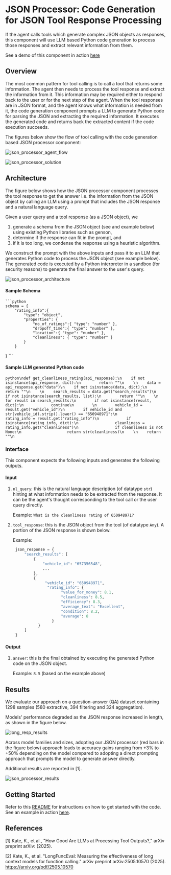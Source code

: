 # JSON Processor: Code Generation for JSON Tool Response Processing

If the agent calls tools which generate complex JSON objects as responses, this component will use LLM based Python code generation to process those responses and extract relevant information from them.

See a demo of this component in action [here](https://ibm.box.com/v/altk-json-processor-demo)

## Overview
The most common pattern for tool calling is to call a tool that returns some information. The agent then needs to process the tool response and extract the information from it. This information may be required either to respond back to the user or for the next step of the agent. When the tool responses are in JSON format, and the agent knows what information is needed from it, the code generation component prompts a LLM to generate Python code for parsing the JSON and extracting the required information. It executes the generated code and returns back the extracted content if the code execution succeeds.

The figures below show the flow of tool calling with the code generation based JSON processor component:

![json_processor_agent_flow](../assets/img_json_processor_agent_flow.png)

![json_processor_solution](../assets/img_json_processor_high_level.png)

## Architecture
The figure below shows how the JSON processor component processes the tool response to get the answer i.e. the information from the JSON object by calling an LLM using a prompt that includes the JSON response and a natural language query.

Given a user query and a tool response (as a JSON object), we
1. generate a schema from the JSON object (see and example below) using existing Python libraries such as genson,
2. determine if the response can fit in the prompt, and
3. if it is too long, we condense the response using a heuristic algorithm.

We construct the prompt with the above inputs and pass it to an LLM that generates Python code to process the JSON object (see example below). The generated code is executed by a Python interpreter in a sandbox (for security reasons) to generate the final answer to the user's query.

![json_processor_architecture](../assets/img_json_processor_architecture.png)

#### Sample Schema
    ```python
    schema = {
        "rating_info":{
            "type": "object",
            "properties": {
                "no_of_ratings":{ "type": "number" },
                "dropoff_time":{ "type": "number" },
                "location":{ "type": "number" },
                "cleanliness": { "type": "number" }
            }
        }
   }
    ```

#### Sample LLM generated Python code
   ```
   python\ndef get_cleanliness_rating(api_response):\n    if not isinstance(api_response, dict):\n        return ""\n    \n    data = api_response.get("data")\n    if not isinstance(data, dict):\n        return ""\n    \n    search_results = data.get("search_results")\n    if not isinstance(search_results, list):\n        return ""\n    \n    for result in search_results:\n        if not isinstance(result, dict):\n            continue\n        \n        vehicle_id = result.get("vehicle_id")\n        if vehicle_id and str(vehicle_id).strip().lower() == "650948971":\n            rating_info = result.get("rating_info")\n            if isinstance(rating_info, dict):\n                cleanliness = rating_info.get("cleanliness")\n                if cleanliness is not None:\n                    return str(cleanliness)\n    \n    return ""\n
   ```



### Interface
This component expects the following inputs and generates the following outputs.

#### Input
1. `nl_query`: this is the natural language description (of datatype `str`) hinting at what information needs to be extracted from the response. It can be the agent's thought corresponding to the tool call or the user query directly.

    Example: `What is the cleanliness rating of 650948971?`

2. `tool_response`: this is the JSON object from the tool (of datatype `Any`). A portion of the JSON response is shown below.

    Example:
    ```python
     json_response = {
         "search_results": [
             {
                 "vehicle_id": "657356548",
                 ...
             },
             {
                  "vehicle_id": "650948971",
                   "rating_info": {
                         "value_for_money": 8.1,
                         "cleanliness": 8.5,
                         "efficiency": 8.3,
                         "average_text": "Excellent",
                         "condition": 8.2,
                         "average": 8
                     }
               }
         ]
     }
    ```

#### Output
1. `answer`: this is the final obtained by executing the generated Python code on the JSON object.

    Example: `8.5` (based on the example above)

## Results
We evaluate our approach on a question-answer (QA) dataset containing 1298 samples (580 extractive, 394 filtering and 324 aggregation).

Models' performance degraded as the JSON response increased in length, as shown in the figure below.

![long_resp_results](../assets/img_json_long_results.png)

Across model families and sizes, adopting our JSON processor (red bars in the figure below) approach leads to accuracy gains ranging from +3% to +50% depending on the model compared to adopting a direct prompting approach that prompts the model to generate answer directly.

Additional results are reported in [1].

![json_processor_results](../assets/img_json_processor_results.png)


## Getting Started
Refer to this [README](https://github.com/AgentToolkit/agent-lifecycle-toolkit/blob/main/altk/post_tool_reflection_toolkit/code_generation/README.md) for instructions on how to get started with the code.
See an example in action [here](https://github.com/AgentToolkit/agent-lifecycle-toolkit/blob/main/examples/json_processor_getting_started.ipynb).

## References
[1] Kate, K., et al., "How Good Are LLMs at Processing Tool Outputs?," arXiv preprint arXiv: (2025).
<!-- TODO: add link to arxiv paper -->

[2] Kate, K., et al. "LongFuncEval: Measuring the effectiveness of long context models for function calling." arXiv preprint arXiv:2505.10570 (2025). https://arxiv.org/pdf/2505.10570
